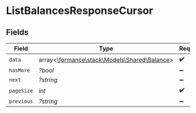 # ListBalancesResponseCursor


## Fields

| Field                                                                          | Type                                                                           | Required                                                                       | Description                                                                    | Example                                                                        |
| ------------------------------------------------------------------------------ | ------------------------------------------------------------------------------ | ------------------------------------------------------------------------------ | ------------------------------------------------------------------------------ | ------------------------------------------------------------------------------ |
| `data`                                                                         | array<[\formance\stack\Models\Shared\Balance](../../Models/Shared/Balance.md)> | :heavy_check_mark:                                                             | N/A                                                                            |                                                                                |
| `hasMore`                                                                      | *?bool*                                                                        | :heavy_minus_sign:                                                             | N/A                                                                            | false                                                                          |
| `next`                                                                         | *?string*                                                                      | :heavy_minus_sign:                                                             | N/A                                                                            |                                                                                |
| `pageSize`                                                                     | *int*                                                                          | :heavy_check_mark:                                                             | N/A                                                                            | 15                                                                             |
| `previous`                                                                     | *?string*                                                                      | :heavy_minus_sign:                                                             | N/A                                                                            | YXVsdCBhbmQgYSBtYXhpbXVtIG1heF9yZXN1bHRzLol=                                   |